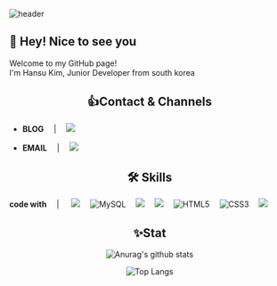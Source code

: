 ![header](https://capsule-render.vercel.app/api?type=waving&color=4169E1&height=300&section=header&text=Hansu%20Kim&fontSize=90&animation=blinking&fontColor=FFD700&theme=redical)

## 👋 Hey! Nice to see you

Welcome to my GitHub page!  
I'm Hansu Kim, Junior Developer from south korea

## <div align=center> :+1:Contact & Channels </div>

<div align=left>

* **BLOG** 　| 　<a href="https://www.notion.so/Developer-Study-Note-ecc24598bde44fc38105a76b4b57104e" target="_blank"><img src="https://img.shields.io/badge/Developer Study Note-000000?style=social&logo=Notion&logoColor=000000"/></a>

* **EMAIL** 　| 　<img src="https://img.shields.io/badge/gkstn813@gmail.com-03C75A?style=social&logo=Google&logoColor=000000"/></a>

</div>


## <div align=center> :hammer_and_wrench: Skills </div>

**code with** 　| 　 
<img src="https://img.shields.io/badge/JAVA-007396?style=for-the-badge&logo=OpenJDK&logoColor=FFFFFF"/></a>　
<img alt="MySQL" src="https://img.shields.io/badge/MySQL-4479A1?style=for-the-badge&logo=MySQL&logoColor=white"></a>　 
<img src="https://img.shields.io/badge/Spring-6DB33F?style=for-the-badge&logo=Spring&logoColor=white"></a>　 
<img src="https://img.shields.io/badge/JavaScript-F7DF1E?style=for-the-badge&logo=JavaScript&logoColor=000000"/></a>　
<img alt="HTML5" src="https://img.shields.io/badge/HTML-E34F26?style=for-the-badge&logo=HTML5&logoColor=white"></a>　
<img alt="CSS3" src="https://img.shields.io/badge/CSS3-1572B6?style=for-the-badge&logo=CSS3&logoColor=white"></a>　
<img src="https://img.shields.io/badge/Oracle-F80000?style=for-the-badge&logo=Oracle&logoColor=000000"/></a>　

## <div align=center> ✨Stat </div>

<div align=center>

![Anurag's github stats](https://github-readme-stats.vercel.app/api?username=Hansu813&show_icons=true&theme=cobalt2)

![Top Langs](https://github-readme-stats.vercel.app/api/top-langs/?username=Hansu813&layout=compact&theme=cobalt2)

</div>
